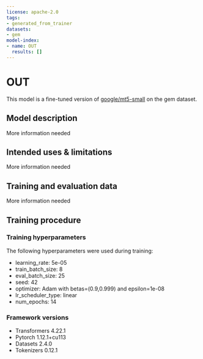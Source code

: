 ```yaml
---
license: apache-2.0
tags:
- generated_from_trainer
datasets:
- gem
model-index:
- name: OUT
  results: []
---
```


<!-- This model card has been generated automatically according to the information the Trainer had access to. You
should probably proofread and complete it, then remove this comment. -->

# OUT

This model is a fine-tuned version of [google/mt5-small](https://huggingface.co/google/mt5-small) on the gem dataset.

## Model description

More information needed

## Intended uses & limitations

More information needed

## Training and evaluation data

More information needed

## Training procedure

### Training hyperparameters

The following hyperparameters were used during training:
- learning_rate: 5e-05
- train_batch_size: 8
- eval_batch_size: 25
- seed: 42
- optimizer: Adam with betas=(0.9,0.999) and epsilon=1e-08
- lr_scheduler_type: linear
- num_epochs: 14

### Framework versions

- Transformers 4.22.1
- Pytorch 1.12.1+cu113
- Datasets 2.4.0
- Tokenizers 0.12.1
